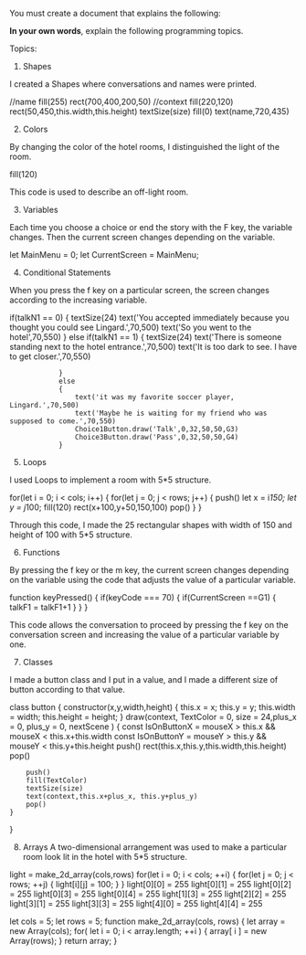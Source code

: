 You must create a document that explains the following:

**In your own words**, explain the following programming topics. 

Topics:

1. Shapes

I created a Shapes where conversations and names were printed.

//name
        fill(255)
        rect(700,400,200,50)
        //context
        fill(220,120)
        rect(50,450,this.width,this.height)
        textSize(size)
        fill(0)
        text(name,720,435)



2. Colors

By changing the color of the hotel rooms, I distinguished the light of the room.

fill(120)

This code is used to describe an off-light room.

3. Variables

Each time you choose a choice or end the story with the F key, the variable changes.
Then the current screen changes depending on the variable.

let MainMenu = 0;
let CurrentScreen = MainMenu;

4. Conditional Statements

When you press the f key on a particular screen, the screen changes according to the increasing variable.

if(talkN1 == 0)
                {
                    textSize(24)
                    text('You accepted immediately because you thought you could see Lingard.',70,500)
                    text('So you went to the hotel',70,550)
                }
                else if(talkN1 == 1)
                {
                    textSize(24)
                    text('There is someone standing next to the hotel entrance.',70,500)
                    text('It is too dark to see. I have to get closer.',70,550)
                    
                }
                else
                {
                    text('it was my favorite soccer player, Lingard.',70,500)
                    text('Maybe he is waiting for my friend who was supposed to come.',70,550)
                    Choice1Button.draw('Talk',0,32,50,50,G3)  
                    Choice3Button.draw('Pass',0,32,50,50,G4) 
                }



5. Loops

I used Loops to implement a room with 5*5 structure.
 
 for(let i = 0; i < cols; i++)
                {
                    for(let j = 0; j < rows; j++)
                    {
                        push()
                        let x = i*150;
                        let y = j*100;
                        fill(120)
                        rect(x+100,y+50,150,100)
                        pop()
                    }
                }
                
Through this code, I made the 25 rectangular shapes with width of 150 and height of 100 with 5*5 structure.

6. Functions

By pressing the f key or the m key, the current screen changes depending on the variable using the code that adjusts the value of a particular variable.

function keyPressed()
{
    if(keyCode === 70)
    {
        if(CurrentScreen ==G1)
        {
            talkF1 = talkF1+1
        }
    }
}

This code allows the conversation to proceed by pressing the f key on the conversation screen and increasing the value of a particular variable by one.


7. Classes

I made a button class and I put in a value, and I made a different size of button according to that value.

class button
{
    constructor(x,y,width,height)
    {
        this.x = x;
        this.y = y;
        this.width = width;
        this.height = height;
    }
    draw(context, TextColor = 0, size = 24,plus_x = 0, plus_y = 0, nextScene )
    {
        const IsOnButtonX = mouseX > this.x && mouseX < this.x+this.width
        const IsOnButtonY = mouseY > this.y && mouseY < this.y+this.height
        push()
        rect(this.x,this.y,this.width,this.height)
        pop()

        push()
        fill(TextColor)
        textSize(size)
        text(context,this.x+plus_x, this.y+plus_y)
        pop()
    }
}

8. Arrays
A two-dimensional arrangement was used to make a particular room look lit in the hotel with 5*5 structure.

light = make_2d_array(cols,rows)
    for(let i = 0; i < cols; ++i)
    {
        for(let j = 0; j < rows; ++j)
        {
            light[i][j] = 100;
        }
    }
    light[0][0] = 255
    light[0][1] = 255
    light[0][2] = 255
    light[0][3] = 255
    light[0][4] = 255
    light[1][3] = 255
    light[2][2] = 255
    light[3][1] = 255
    light[3][3] = 255
    light[4][0] = 255
    light[4][4] = 255
    
let cols = 5;
let rows = 5;
function make_2d_array(cols, rows)
{
    let array = new Array(cols);
    for( let i = 0; i < array.length; ++i )
    {
        array[ i ] = new Array(rows);
    }
    return array;
}